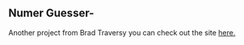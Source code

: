 <h2>Numer Guesser-</h2>

<p>Another project from Brad Traversy you can check out the site <a href="">here.</a> </p>
